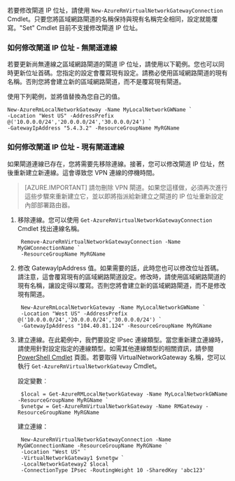 若要修改閘道 IP 位址，請使用 `New-AzureRmVirtualNetworkGatewayConnection` Cmdlet。只要您將區域網路閘道的名稱保持與現有名稱完全相同，設定就能覆寫。"Set" Cmdlet 目前不支援修改閘道 IP 位址。

### <a name="gwipnoconnection"></a>如何修改閘道 IP 位址 - 無閘道連線

若要更新尚無連線之區域網路閘道的閘道 IP 位址，請使用以下範例。您也可以同時更新位址首碼。您指定的設定會覆寫現有設定。請務必使用區域網路閘道的現有名稱。否則您將會建立新的區域網路閘道，而不是覆寫現有閘道。

使用下列範例，並將值替換為您自己的值。

	New-AzureRmLocalNetworkGateway -Name MyLocalNetworkGWName `
	-Location "West US" -AddressPrefix @('10.0.0.0/24','20.0.0.0/24','30.0.0.0/24') `
	-GatewayIpAddress "5.4.3.2" -ResourceGroupName MyRGName


### <a name="gwipwithconnection"></a>如何修改閘道 IP 位址 - 現有閘道連線

如果閘道連線已存在，您將需要先移除連線。接著，您可以修改閘道 IP 位址，然後重新建立新連線。這會導致您 VPN 連線的停機時間。


>[AZURE.IMPORTANT] 請勿刪除 VPN 閘道。如果您這樣做，必須再次進行這些步驟來重新建立它，並以即將指派給新建立之閘道的 IP 位址重新設定內部部署路由器。
 

1. 移除連線。您可以使用 `Get-AzureRmVirtualNetworkGatewayConnection` Cmdlet 找出連線名稱。

		Remove-AzureRmVirtualNetworkGatewayConnection -Name MyGWConnectionName `
		-ResourceGroupName MyRGName

2. 修改 GatewayIpAddress 值。如果需要的話，此時您也可以修改位址首碼。請注意，這會覆寫現有的區域網路閘道設定。修改時，請使用區域網路閘道的現有名稱，讓設定得以覆寫。否則您將會建立新的區域網路閘道，而不是修改現有閘道。

		New-AzureRmLocalNetworkGateway -Name MyLocalNetworkGWName `
		-Location "West US" -AddressPrefix @('10.0.0.0/24','20.0.0.0/24','30.0.0.0/24') `
		-GatewayIpAddress "104.40.81.124" -ResourceGroupName MyRGName

3. 建立連線。在此範例中，我們要設定 IPsec 連線類型。當您重新建立連線時，請使用針對設定指定的連線類型。如需其他連線類型的相關資訊，請參閱 [PowerShell Cmdlet](https://msdn.microsoft.com/library/mt603611.aspx) 頁面。若要取得 VirtualNetworkGateway 名稱，您可以執行 `Get-AzureRmVirtualNetworkGateway` Cmdlet。

	設定變數︰

		$local = Get-AzureRMLocalNetworkGateway -Name MyLocalNetworkGWName -ResourceGroupName MyRGName `
		$vnetgw = Get-AzureRmVirtualNetworkGateway -Name RMGateway -ResourceGroupName MyRGName

	建立連線：
	
		New-AzureRmVirtualNetworkGatewayConnection -Name MyGWConnectionName -ResourceGroupName MyRGName `
		-Location "West US" `
		-VirtualNetworkGateway1 $vnetgw `
		-LocalNetworkGateway2 $local `
		-ConnectionType IPsec -RoutingWeight 10 -SharedKey 'abc123'

<!---HONumber=AcomDC_0810_2016-->